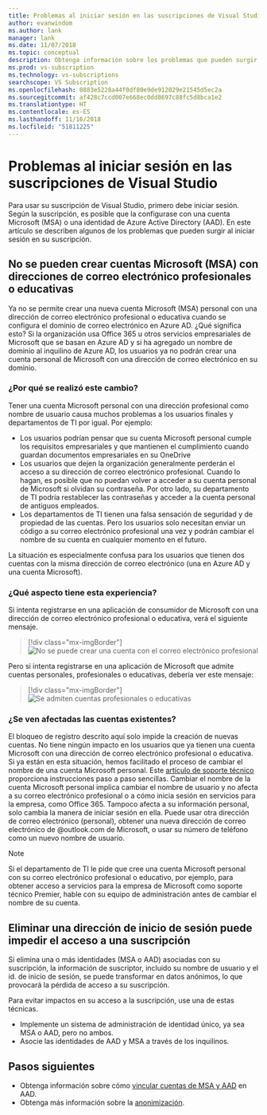 ```yaml
---
title: Problemas al iniciar sesión en las suscripciones de Visual Studio | Microsoft Docs
author: evanwindom
ms.author: lank
manager: lank
ms.date: 11/07/2018
ms.topic: conceptual
description: Obtenga información sobre los problemas que pueden surgir al iniciar sesión en suscripciones de Visual Studio
ms.prod: vs-subscription
ms.technology: vs-subscriptions
searchscope: VS Subscription
ms.openlocfilehash: 0883e5228a44f0df80e9de912029e21545d5ec2a
ms.sourcegitcommit: af428c7ccd007e668ec0dd8697c88fc5d8bca1e2
ms.translationtype: HT
ms.contentlocale: es-ES
ms.lasthandoff: 11/16/2018
ms.locfileid: "51811225"
---
```

# <a name="issues-signing-in-to-visual-studio-subscriptions"></a>Problemas al iniciar sesión en las suscripciones de Visual Studio
Para usar su suscripción de Visual Studio, primero debe iniciar sesión.  Según la suscripción, es posible que la configurase con una cuenta Microsoft (MSA) o una identidad de Azure Active Directory (AAD).  En este artículo se describen algunos de los problemas que pueden surgir al iniciar sesión en su suscripción.  

## <a name="microsoft-accounts-msa-cannot-be-created-using-workschool-email-addresses"></a>No se pueden crear cuentas Microsoft (MSA) con direcciones de correo electrónico profesionales o educativas

Ya no se permite crear una nueva cuenta Microsoft (MSA) personal con una dirección de correo electrónico profesional o educativa cuando se configura el dominio de correo electrónico en Azure AD. ¿Qué significa esto? Si la organización usa Office 365 u otros servicios empresariales de Microsoft que se basan en Azure AD y si ha agregado un nombre de dominio al inquilino de Azure AD, los usuarios ya no podrán crear una cuenta personal de Microsoft con una dirección de correo electrónico en su dominio. 

### <a name="why-was-this-change-made"></a>¿Por qué se realizó este cambio?

Tener una cuenta Microsoft personal con una dirección profesional como nombre de usuario causa muchos problemas a los usuarios finales y departamentos de TI por igual. Por ejemplo: 
- Los usuarios podrían pensar que su cuenta Microsoft personal cumple los requisitos empresariales y que mantienen el cumplimiento cuando guardan documentos empresariales en su OneDrive 
- Los usuarios que dejen la organización generalmente perderán el acceso a su dirección de correo electrónico profesional. Cuando lo hagan, es posible que no puedan volver a acceder a su cuenta personal de Microsoft si olvidan su contraseña. Por otro lado, su departamento de TI podría restablecer las contraseñas y acceder a la cuenta personal de antiguos empleados. 
- Los departamentos de TI tienen una falsa sensación de seguridad y de propiedad de las cuentas. Pero los usuarios solo necesitan enviar un código a su correo electrónico profesional una vez y podrán cambiar el nombre de su cuenta en cualquier momento en el futuro. 

La situación es especialmente confusa para los usuarios que tienen dos cuentas con la misma dirección de correo electrónico (una en Azure AD y una cuenta Microsoft). 

### <a name="what-does-this-experience-look-like"></a>¿Qué aspecto tiene esta experiencia?

Si intenta registrarse en una aplicación de consumidor de Microsoft con una dirección de correo electrónico profesional o educativa, verá el siguiente mensaje. 

   > [!div class="mx-imgBorder"]
   > ![No se puede crear una cuenta con el correo electrónico profesional](_img/sign-in-issues/cannot-use-work-email.png)

Pero si intenta registrarse en una aplicación de Microsoft que admite cuentas personales, profesionales o educativas, debería ver este mensaje:

   > [!div class="mx-imgBorder"]
   > ![Se admiten cuentas profesionales o educativas](_img/sign-in-issues/existing-account.png)

### <a name="are-existing-accounts-affected"></a>¿Se ven afectadas las cuentas existentes?
El bloqueo de registro descrito aquí solo impide la creación de nuevas cuentas. No tiene ningún impacto en los usuarios que ya tienen una cuenta Microsoft con una dirección de correo electrónico profesional o educativa. Si ya están en esta situación, hemos facilitado el proceso de cambiar el nombre de una cuenta Microsoft personal. Este [artículo de soporte técnico](http://windows.microsoft.com/en-US/Windows/rename-personal-microsoft-account) proporciona instrucciones paso a paso sencillas. Cambiar el nombre de la cuenta Microsoft personal implica cambiar el nombre de usuario y no afecta a su correo electrónico profesional o a cómo inicia sesión en servicios para la empresa, como Office 365. Tampoco afecta a su información personal, solo cambia la manera de iniciar sesión en ella. Puede usar otra dirección de correo electrónico (personal), obtener una nueva dirección de correo electrónico de @outlook.com de Microsoft, o usar su número de teléfono como un nuevo nombre de usuario. 

> [!NOTE]
> Si el departamento de TI le pide que cree una cuenta Microsoft personal con su correo electrónico profesional o educativo, por ejemplo, para obtener acceso a servicios para la empresa de Microsoft como soporte técnico Premier, hable con su equipo de administración antes de cambiar el nombre de su cuenta. 

## <a name="deleting-a-sign-in-address-may-prevent-access-to-a-subscription"></a>Eliminar una dirección de inicio de sesión puede impedir el acceso a una suscripción

Si elimina una o más identidades (MSA o AAD) asociadas con su suscripción, la información de suscriptor, incluido su nombre de usuario y el id. de inicio de sesión, se puede transformar en datos anónimos, lo que provocará la pérdida de acceso a su suscripción. 

Para evitar impactos en su acceso a la suscripción, use una de estas técnicas.  
- Implemente un sistema de administración de identidad único, ya sea MSA o AAD, pero no ambos.  
- Asocie las identidades de AAD y MSA a través de los inquilinos. 


## <a name="next-steps"></a>Pasos siguientes
- Obtenga información sobre cómo [vincular cuentas de MSA y AAD](/azure/active-directory/b2b/add-users-administrator) en AAD.
- Obtenga más información sobre la [anonimización](anonymization.md). 
